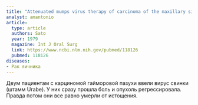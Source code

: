 ```yaml
---
title: "Attenuated mumps virus therapy of carcinoma of the maxillary sinus"
analyst: amantonio
article:
  type: article
  authors: Sato
  year: 1979
  magazine: Int J Oral Surg
  link: https://www.ncbi.nlm.nih.gov/pubmed/118126
  pubmed: 118126
diseases:
- Рак яичника
---
```


Двум пациентам с карциномой гайморовой пазухи ввели вирус свинки (штамм Urabe). У них сразу прошла боль и опухоль регрессировала. Правда потом они все равно умерли от истощения.
